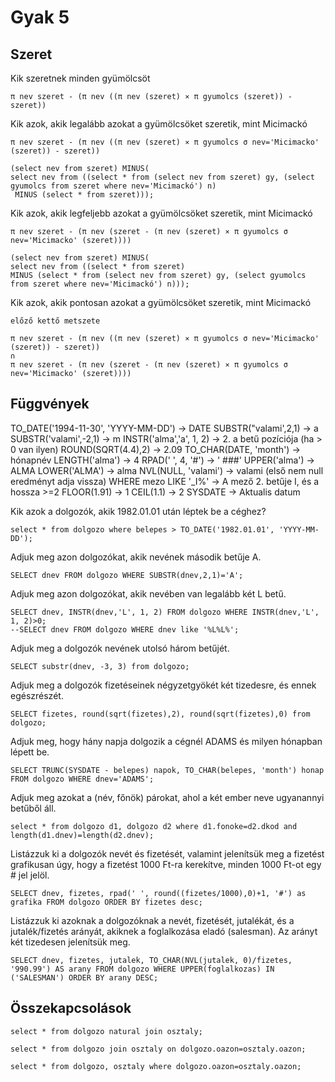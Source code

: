 # Gyak 5
## Szeret
Kik szeretnek minden gyümölcsöt

    π nev szeret - (π nev ((π nev (szeret) ⨯ π gyumolcs (szeret)) - szeret))

Kik azok, akik legalább azokat a gyümölcsöket szeretik, mint Micimackó

    π nev szeret - (π nev ((π nev (szeret) ⨯ π gyumolcs σ nev='Micimacko' (szeret)) - szeret))

    (select nev from szeret) MINUS(
    select nev from ((select * from (select nev from szeret) gy, (select gyumolcs from szeret where nev='Micimackó') n)
     MINUS (select * from szeret)));

Kik azok, akik legfeljebb azokat a gyümölcsöket szeretik, mint Micimackó

    π nev szeret - (π nev (szeret - (π nev (szeret) ⨯ π gyumolcs σ nev='Micimacko' (szeret))))

    (select nev from szeret) MINUS(
    select nev from ((select * from szeret)
    MINUS (select * from (select nev from szeret) gy, (select gyumolcs from szeret where nev='Micimackó') n)));

Kik azok, akik pontosan azokat a gyümölcsöket szeretik, mint Micimackó

    előző kettő metszete

    π nev szeret - (π nev ((π nev (szeret) ⨯ π gyumolcs σ nev='Micimacko' (szeret)) - szeret))
    ∩
    π nev szeret - (π nev (szeret - (π nev (szeret) ⨯ π gyumolcs σ nev='Micimacko' (szeret))))

## Függvények

TO_DATE('1994-11-30', 'YYYY-MM-DD') -> DATE
SUBSTR("valami',2,1) -> a
SUBSTR('valami',-2,1) -> m
INSTR('alma','a', 1, 2) -> 2. a betű pozíciója (ha > 0 van ilyen)
ROUND(SQRT(4.4),2) -> 2.09
TO_CHAR(DATE, 'month') -> hónapnév
LENGTH('alma') -> 4
RPAD(' ', 4, '#') -> ' ###'
UPPER('alma') -> ALMA
LOWER('ALMA') -> alma
NVL(NULL, 'valami') -> valami (első nem null eredményt adja vissza)
WHERE mezo LIKE '_I%' -> A mező 2. betűje I, és a hossza >=2
FLOOR(1.91) -> 1
CEIL(1.1) -> 2
SYSDATE -> Aktualis datum

 
Kik azok a dolgozók, akik 1982.01.01 után léptek be a céghez?

    select * from dolgozo where belepes > TO_DATE('1982.01.01', 'YYYY-MM-DD');

Adjuk meg azon dolgozókat, akik nevének második betűje A.

    SELECT dnev FROM dolgozo WHERE SUBSTR(dnev,2,1)='A';

Adjuk meg azon dolgozókat, akik nevében van legalább két L betű.

    SELECT dnev, INSTR(dnev,'L', 1, 2) FROM dolgozo WHERE INSTR(dnev,'L', 1, 2)>0;
    --SELECT dnev FROM dolgozo WHERE dnev like '%L%L%';

Adjuk meg a dolgozók nevének utolsó három betűjét.

    SELECT substr(dnev, -3, 3) from dolgozo;

Adjuk meg a dolgozók fizetéseinek négyzetgyökét két tizedesre, és ennek egészrészét.

    SELECT fizetes, round(sqrt(fizetes),2), round(sqrt(fizetes),0) from dolgozo;

Adjuk meg, hogy hány napja dolgozik a cégnél ADAMS és milyen hónapban lépett be.

    SELECT TRUNC(SYSDATE - belepes) napok, TO_CHAR(belepes, 'month') honap FROM dolgozo WHERE dnev='ADAMS';

Adjuk meg azokat a (név, főnök) párokat, ahol a két ember neve ugyanannyi betűből áll.

    select * from dolgozo d1, dolgozo d2 where d1.fonoke=d2.dkod and length(d1.dnev)=length(d2.dnev);

Listázzuk ki a dolgozók nevét és fizetését, valamint jelenítsük meg a fizetést grafikusan úgy, hogy a fizetést 1000 Ft-ra kerekítve, minden 1000 Ft-ot egy # jel jelöl.

    SELECT dnev, fizetes, rpad(' ', round((fizetes/1000),0)+1, '#') as grafika FROM dolgozo ORDER BY fizetes desc;

Listázzuk ki azoknak a dolgozóknak a nevét, fizetését, jutalékát, és a jutalék/fizetés arányát, akiknek a foglalkozása eladó (salesman). Az arányt két tizedesen jelenítsük meg.

    SELECT dnev, fizetes, jutalek, TO_CHAR(NVL(jutalek, 0)/fizetes, '990.99') AS arany FROM dolgozo WHERE UPPER(foglalkozas) IN ('SALESMAN') ORDER BY arany DESC;

## Összekapcsolások

    select * from dolgozo natural join osztaly;

    select * from dolgozo join osztaly on dolgozo.oazon=osztaly.oazon;

    select * from dolgozo, osztaly where dolgozo.oazon=osztaly.oazon;

